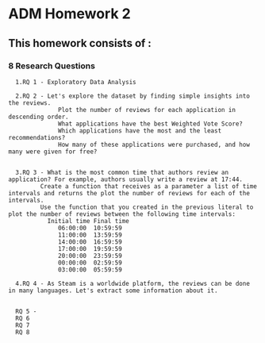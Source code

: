 # ADM Homework 2
## This homework consists of : 
### 8 Research Questions

      1.RQ 1 - Exploratory Data Analysis
      
      2.RQ 2 - Let's explore the dataset by finding simple insights into the reviews.
                  Plot the number of reviews for each application in descending order.
                  What applications have the best Weighted Vote Score?
                  Which applications have the most and the least recommendations?
                  How many of these applications were purchased, and how many were given for free?
                  

      3.RQ 3 - What is the most common time that authors review an application? For example, authors usually write a review at 17:44.
             Create a function that receives as a parameter a list of time intervals and returns the plot the number of reviews for each of the intervals.
             Use the function that you created in the previous literal to plot the number of reviews between the following time intervals:
               Initial time	Final time
                  06:00:00	10:59:59
                  11:00:00	13:59:59
                  14:00:00	16:59:59
                  17:00:00	19:59:59
                  20:00:00	23:59:59
                  00:00:00	02:59:59
                  03:00:00	05:59:59
            
      4.RQ 4 - As Steam is a worldwide platform, the reviews can be done in many languages. Let's extract some information about it.
                    
          
      RQ 5 -
      RQ 6
      RQ 7
      RQ 8
      
